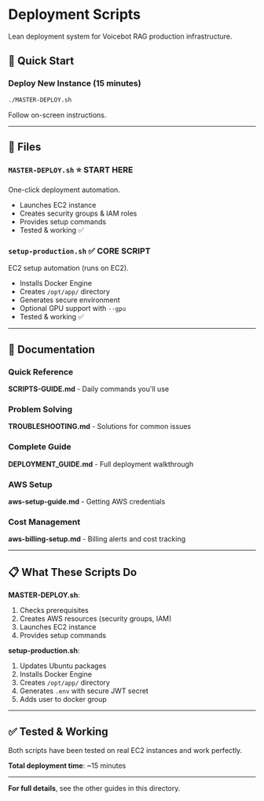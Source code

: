 # Deployment Scripts

Lean deployment system for Voicebot RAG production infrastructure.

## 🚀 Quick Start

### Deploy New Instance (15 minutes)
```bash
./MASTER-DEPLOY.sh
```
Follow on-screen instructions.

---

## 📁 Files

### `MASTER-DEPLOY.sh` ⭐ **START HERE**
One-click deployment automation.

- Launches EC2 instance
- Creates security groups & IAM roles
- Provides setup commands
- Tested & working ✅

### `setup-production.sh` ✅ **CORE SCRIPT**
EC2 setup automation (runs on EC2).

- Installs Docker Engine
- Creates `/opt/app/` directory
- Generates secure environment
- Optional GPU support with `--gpu`
- Tested & working ✅

---

## 📖 Documentation

### Quick Reference
**SCRIPTS-GUIDE.md** - Daily commands you'll use

### Problem Solving  
**TROUBLESHOOTING.md** - Solutions for common issues

### Complete Guide
**DEPLOYMENT_GUIDE.md** - Full deployment walkthrough

### AWS Setup
**aws-setup-guide.md** - Getting AWS credentials

### Cost Management
**aws-billing-setup.md** - Billing alerts and cost tracking

---

## 📋 What These Scripts Do

**MASTER-DEPLOY.sh**:
1. Checks prerequisites
2. Creates AWS resources (security groups, IAM)
3. Launches EC2 instance
4. Provides setup commands

**setup-production.sh**:
1. Updates Ubuntu packages
2. Installs Docker Engine
3. Creates `/opt/app/` directory
4. Generates `.env` with secure JWT secret
5. Adds user to docker group

---

## ✅ Tested & Working

Both scripts have been tested on real EC2 instances and work perfectly.

**Total deployment time**: ~15 minutes

---

**For full details**, see the other guides in this directory.

